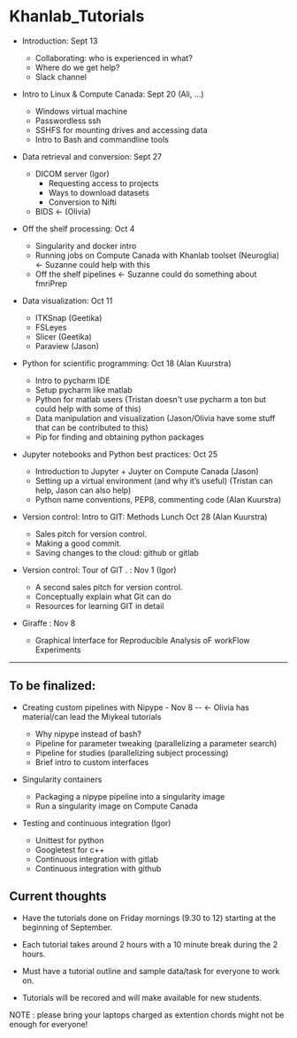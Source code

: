# Khanlab_Tutorials

* Introduction: Sept 13
  * Collaborating: who is experienced in what?
  * Where do we get help?
  * Slack channel

* Intro to Linux & Compute Canada: Sept 20 (Ali, ...)
  * Windows virtual machine
  * Passwordless ssh
  * SSHFS for mounting drives and accessing data
  * Intro to Bash and commandline tools

* Data retrieval and conversion: Sept 27
  * DICOM server (Igor)
    * Requesting access to projects
    * Ways to download datasets
    * Conversion to Nifti
  * BIDS <- (Olivia)

* Off the shelf processing: Oct 4
  * Singularity and docker intro
  * Running jobs on Compute Canada with Khanlab toolset (Neuroglia) <- Suzanne could help with this
  * Off the shelf pipelines <- Suzanne could do something about fmriPrep

* Data visualization: Oct 11
  * ITKSnap (Geetika)
  * FSLeyes
  * Slicer (Geetika)
  * Paraview (Jason)

* Python for scientific programming: Oct 18 (Alan Kuurstra)
  * Intro to pycharm IDE
  * Setup pycharm like matlab
  * Python for matlab users (Tristan doesn't use pycharm a ton but could help with some of this)
  * Data manipulation and visualization (Jason/Olivia have some stuff that can be contributed to this)
  * Pip for finding and obtaining python packages

* Jupyter notebooks and Python best practices: Oct 25
  * Introduction to Jupyter + Juyter on Compute Canada (Jason)
  * Setting up a virtual environment (and why it’s useful) (Tristan can help, Jason can also help)
  * Python name conventions, PEP8, commenting code (Alan Kuurstra)

* Version control: Intro to GIT: Methods Lunch Oct 28 (Alan Kuurstra)
  * Sales pitch for version control.
  * Making a good commit.
  * Saving changes to the cloud: github or gitlab

* Version control: Tour of GIT . :  Nov 1  (Igor)
  * A second sales pitch for version control.
  * Conceptually explain what Git can do 
  * Resources for learning GIT in detail
				
* Giraffe : Nov 8
  * Graphical Interface for Reproducible Analysis oF workFlow Experiments


---- ---- ---- 


## To be finalized:
* Creating custom pipelines with Nipype - Nov 8 -- <- Olivia has material/can lead the Miykeal tutorials
  * Why nipype instead of bash?  
  * Pipeline for parameter tweaking (parallelizing a parameter search)
  * Pipeline for studies (parallelizing subject processing)
  * Brief intro to custom interfaces

* Singularity containers
  * Packaging a nipype pipeline into a singularity image
  * Run a singularity image on Compute Canada

* Testing and continuous integration (Igor)
  * Unittest for python
  * Googletest for c++
  * Continuous integration  with gitlab
  * Continuous integration with github


## Current thoughts 

* Have the tutorials done on Friday mornings (9.30 to 12) starting at the beginning of September. 

* Each tutorial takes around 2 hours with a 10 minute break during the 2 hours.

* Must have a tutorial outline and sample data/task for everyone to work on.

* Tutorials will be recored and will make available for new students.

NOTE : please bring your laptops charged as extention chords might not be enough for everyone! 
